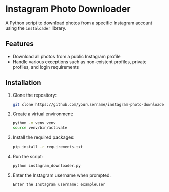 # Instagram Photo Downloader

A Python script to download photos from a specific Instagram account using the `instaloader` library.

## Features

- Download all photos from a public Instagram profile
- Handle various exceptions such as non-existent profiles, private profiles, and login requirements

## Installation

1. Clone the repository:
   ```sh
   git clone https://github.com/yourusername/instagram-photo-downloader.git
   ```
2. Create a virtual environment:
    ```sh
   python -m venv venv
    source venv/bin/activate
   ```
3. Install the required packages:
    ```sh
    pip install -r requirements.txt
    ```
4. Run the script:
    ```sh
   python instagram_downloader.py
    ```
5. Enter the Instagram username when prompted.
    ```sh
   Enter the Instagram username: exampleuser
    ```
   
